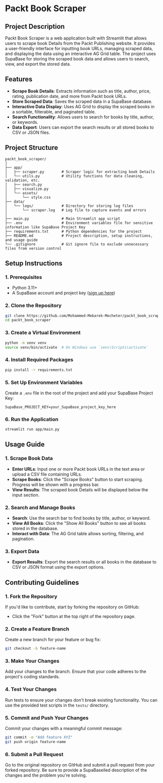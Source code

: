 # **Packt Book Scraper**

## **Project Description**

Packt Book Scraper is a web application built with Streamlit that allows users to scrape book Details from the Packt Publishing website. It provides a user-friendly interface for inputting book URLs, managing scraped data, and displaying the data using an interactive AG Grid table. The project uses SupaBase for storing the scraped book data and allows users to search, view, and export the stored data.

## **Features**
- **Scrape Book Details**: Extracts information such as title, author, price, rating, publication date, and more from Packt book URLs.
- **Store Scraped Data**: Saves the scraped data in a SupaBase database.
- **Interactive Data Display**: Uses AG Grid to display the scraped books in a sortable, filterable, and paginated table.
- **Search Functionality**: Allows users to search for books by title, author, or keywords.
- **Data Export**: Users can export the search results or all stored books to CSV or JSON files.

## **Project Structure**

```
packt_book_scraper/
│
├── app/
│   ├── scraper.py        # Scraper logic for extracting book Details
│   └── utils.py          # Utility functions for data cleaning, validation, etc.
│   ├── search.py
│   ├── visualize.py
│   └── assets/
│       └── style.css
├── data/
│   └── logs/             # Directory for storing log files
│       └── scraper.log   # Log file to capture events and errors
│
├── main.py               # Main Streamlit app script
├── .env                  # Environment variables file for sensitive information like SupaBase Project Key
├── requirements.txt      # Python dependencies for the project
├── README.md             # Project description, setup instructions, and usage guide
└── .gitignore            # Git ignore file to exclude unnecessary files from version control
```

## **Setup Instructions**

### **1. Prerequisites**
- Python 3.11+
- A SupaBase account and project key ([sign up here](https://supabase.com/))

### **2. Clone the Repository**

```bash
git clone https://github.com/Mohammed-Mebarek-Mecheter/packt_book_scraper.git
cd packt_book_scraper
```

### **3. Create a Virtual Environment**

```bash
python -m venv venv
source venv/bin/activate  # On Windows use `venv\Scripts\activate`
```

### **4. Install Required Packages**

```bash
pip install -r requirements.txt
```

### **5. Set Up Environment Variables**

Create a `.env` file in the root of the project and add your SupaBase Project Key:

```
SupaBase_PROJECT_KEY=your_SupaBase_project_key_here
```

### **6. Run the Application**

```bash
streamlit run app/main.py
```

## **Usage Guide**

### **1. Scrape Book Data**

- **Enter URLs**: Input one or more Packt book URLs in the text area or upload a CSV file containing URLs.
- **Scrape Books**: Click the "Scrape Books" button to start scraping. Progress will be shown with a progress bar.
- **View Results**: The scraped book Details will be displayed below the input section.

### **2. Search and Manage Books**

- **Search**: Use the search bar to find books by title, author, or keyword.
- **View All Books**: Click the "Show All Books" button to see all books stored in the database.
- **Interact with Data**: The AG Grid table allows sorting, filtering, and pagination.

### **3. Export Data**

- **Export Results**: Export the search results or all books in the database to CSV or JSON format using the export options.

## **Contributing Guidelines**

### **1. Fork the Repository**

If you'd like to contribute, start by forking the repository on GitHub:

- Click the "Fork" button at the top right of the repository page.

### **2. Create a Feature Branch**

Create a new branch for your feature or bug fix:

```bash
git checkout -b feature-name
```

### **3. Make Your Changes**

Add your changes to the branch. Ensure that your code adheres to the project's coding standards.

### **4. Test Your Changes**

Run tests to ensure your changes don't break existing functionality. You can use the provided test scripts in the `tests/` directory.

### **5. Commit and Push Your Changes**

Commit your changes with a meaningful commit message:

```bash
git commit -m "Add feature XYZ"
git push origin feature-name
```

### **6. Submit a Pull Request**

Go to the original repository on GitHub and submit a pull request from your forked repository. Be sure to provide a SupaBaseiled description of the changes and the problem you're solving.

